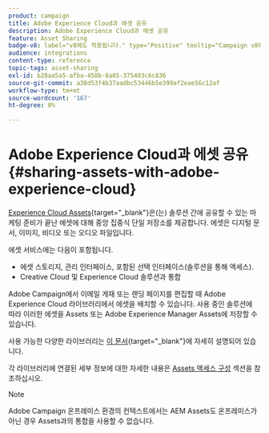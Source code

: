 ```yaml
---
product: campaign
title: Adobe Experience Cloud과 에셋 공유
description: Adobe Experience Cloud과 에셋 공유
feature: Asset Sharing
badge-v8: label="v8에도 적용됩니다." type="Positive" tooltip="Campaign v8에도 적용됩니다."
audience: integrations
content-type: reference
topic-tags: asset-sharing
exl-id: b28aa5a5-afba-458b-8a85-375493c6c836
source-git-commit: a38d53f4b37aadbc53446b5e399af2eae56c12af
workflow-type: tm+mt
source-wordcount: '167'
ht-degree: 0%

---
```


# Adobe Experience Cloud과 에셋 공유{#sharing-assets-with-adobe-experience-cloud}

[Experience Cloud Assets](https://experienceleague.adobe.com/ko/docs/core-services/interface/services/audiences/overview){target="_blank"}은(는) 솔루션 간에 공유할 수 있는 마케팅 준비가 끝난 에셋에 대해 중앙 집중식 단일 저장소를 제공합니다. 에셋은 디지털 문서, 이미지, 비디오 또는 오디오 파일입니다.

에셋 서비스에는 다음이 포함됩니다.

* 에셋 스토리지, 관리 인터페이스, 포함된 선택 인터페이스(솔루션을 통해 액세스).
* Creative Cloud 및 Experience Cloud 솔루션과 통합

Adobe Campaign에서 이메일 게재 또는 랜딩 페이지를 편집할 때 Adobe Experience Cloud 라이브러리에서 에셋을 배치할 수 있습니다. 사용 중인 솔루션에 따라 이러한 에셋을 Assets 또는 Adobe Experience Manager Assets에 저장할 수 있습니다.

사용 가능한 다양한 라이브러리는 [이 문서](https://experienceleague.adobe.com/ko/docs/core-services/interface/services/assets/experience-cloud-assets){target="_blank"}에 자세히 설명되어 있습니다.

각 라이브러리에 연결된 세부 정보에 대한 자세한 내용은 [Assets 액세스 구성](../../integrations/using/configuring-access-to-assets.md) 섹션을 참조하십시오.

>[!NOTE]
>
>Adobe Campaign 온프레미스 환경의 컨텍스트에서는 AEM Assets도 온프레미스가 아닌 경우 Assets과의 통합을 사용할 수 없습니다.
